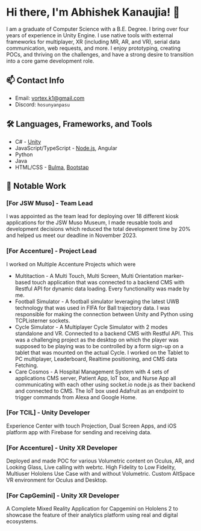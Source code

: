 # Hi there, I'm Abhishek Kanaujia! 👋

I am a graduate of Computer Science with a B.E. Degree. I bring over four years of experience in Unity Engine. I use native tools with external frameworks for multiplayer, XR (including MR, AR, and VR), serial data communication, web requests, and more. I enjoy prototyping, creating POCs, and thriving on the challenges, and have a strong desire to transition into a core game development role.

## 📫 Contact Info
- Email: [vortex.k1@gmail.com](mailto:vortex.k1@gmail.com)
- Discord: `hosunyanpasu`

## 🛠️ Languages, Frameworks, and Tools
- C# - [Unity](https://unity.com/)
- JavaScript/TypeScript - [Node.js](https://nodejs.org/), Angular
- Python
- Java
- HTML/CSS - [Bulma](https://bulma.io/), [Bootstap](http://getbootstrap.com/)

## 🤝 Notable Work

### [For JSW Muso] - Team Lead
I was appointed as the team lead for deploying over 18 different kiosk applications for the JSW Muso Museum, I made reusable tools and development decisions which reduced the total development time by 20% and helped us meet our deadline in November 2023.

### [For Accenture] - Project Lead
I worked on Multiple Accenture Projects which were
- Multitaction - A Multi Touch, Multi Screen, Multi Orientation marker-based touch application that was connected to a backend CMS with Restful API for dynamic data loading. Every functionality was made by me.
- Football Simulator - A football simulator leveraging the latest UWB technology that was used in FIFA for Ball trajectory data. I was responsible for making the connection between Unity and Python using     
  TCPListerner sockets.
- Cycle Simulator - A Multiplayer Cycle Simulator with 2 modes standalone and VR. Connected to a backend CMS with Restful API. This was a challenging project as the desktop on which the player was supposed to be 
  playing was to be controlled by a form sign-up on a tablet that was mounted on the actual Cycle. I worked on the Tablet to PC multiplayer, Leaderboard, Realtime positioning, and CMS data Fetching.
- Care Cosmos - A Hospital Management System with 4 sets of applications CMS server, Patient App, IoT box, and Nurse App all communicating with each other using socket.io node.js as their backend and connected to CMS. The IoT box used Adafruit as an endpoint to trigger commands from Alexa and Google Home.

### [For TCIL] - Unity Developer
Experience Center with touch Projection, Dual Screen Apps, and iOS platform app with Firebase for sending and receiving data. 

### [For Accenture] - Unity XR Developer
Deployed and made POC for various Volumetric content on Oculus, AR, and Looking Glass, Live calling with webrtc.
High Fidelity to Low Fidelity, Multiuser Hololens Use Case with and without Volumetric. Custom AltSpace VR environment for Oculus and Desktop.

### [For CapGemini] - Unity XR Developer
A Complete Mixed Reality Application for Capgemini on Hololens 2 to showcase the feature of their analytics platform using real and digital ecosystems.
